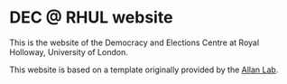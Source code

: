 # DEC @ RHUL website

This is the website of the Democracy and Elections Centre at Royal Holloway, University of London.

This website is based on a template originally provided by the [Allan Lab](https://www.allanlab.org/).

